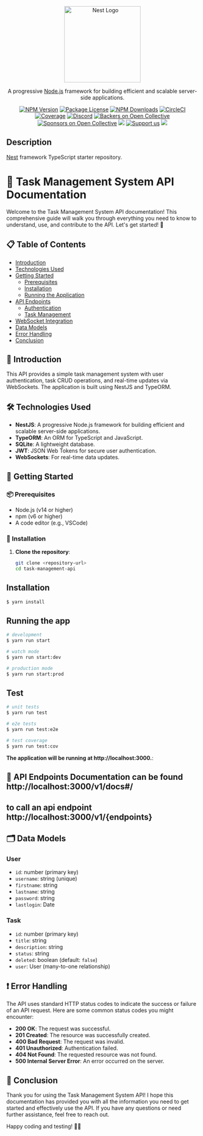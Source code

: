 <p align="center">
  <a href="http://nestjs.com/" target="blank"><img src="https://nestjs.com/img/logo-small.svg" width="200" alt="Nest Logo" /></a>
</p>

[circleci-image]: https://img.shields.io/circleci/build/github/nestjs/nest/master?token=abc123def456
[circleci-url]: https://circleci.com/gh/nestjs/nest

  <p align="center">A progressive <a href="http://nodejs.org" target="_blank">Node.js</a> framework for building efficient and scalable server-side applications.</p>
    <p align="center">
<a href="https://www.npmjs.com/~nestjscore" target="_blank"><img src="https://img.shields.io/npm/v/@nestjs/core.svg" alt="NPM Version" /></a>
<a href="https://www.npmjs.com/~nestjscore" target="_blank"><img src="https://img.shields.io/npm/l/@nestjs/core.svg" alt="Package License" /></a>
<a href="https://www.npmjs.com/~nestjscore" target="_blank"><img src="https://img.shields.io/npm/dm/@nestjs/common.svg" alt="NPM Downloads" /></a>
<a href="https://circleci.com/gh/nestjs/nest" target="_blank"><img src="https://img.shields.io/circleci/build/github/nestjs/nest/master" alt="CircleCI" /></a>
<a href="https://coveralls.io/github/nestjs/nest?branch=master" target="_blank"><img src="https://coveralls.io/repos/github/nestjs/nest/badge.svg?branch=master#9" alt="Coverage" /></a>
<a href="https://discord.gg/G7Qnnhy" target="_blank"><img src="https://img.shields.io/badge/discord-online-brightgreen.svg" alt="Discord"/></a>
<a href="https://opencollective.com/nest#backer" target="_blank"><img src="https://opencollective.com/nest/backers/badge.svg" alt="Backers on Open Collective" /></a>
<a href="https://opencollective.com/nest#sponsor" target="_blank"><img src="https://opencollective.com/nest/sponsors/badge.svg" alt="Sponsors on Open Collective" /></a>
  <a href="https://paypal.me/kamilmysliwiec" target="_blank"><img src="https://img.shields.io/badge/Donate-PayPal-ff3f59.svg"/></a>
    <a href="https://opencollective.com/nest#sponsor"  target="_blank"><img src="https://img.shields.io/badge/Support%20us-Open%20Collective-41B883.svg" alt="Support us"></a>
  <a href="https://twitter.com/nestframework" target="_blank"><img src="https://img.shields.io/twitter/follow/nestframework.svg?style=social&label=Follow"></a>
</p>
  <!--[![Backers on Open Collective](https://opencollective.com/nest/backers/badge.svg)](https://opencollective.com/nest#backer)
  [![Sponsors on Open Collective](https://opencollective.com/nest/sponsors/badge.svg)](https://opencollective.com/nest#sponsor)-->

## Description

[Nest](https://github.com/nestjs/nest) framework TypeScript starter repository.
# 📝 Task Management System API Documentation

Welcome to the Task Management System API documentation! This comprehensive guide will walk you through everything you need to know to understand, use, and contribute to the API. Let's get started! 🚀

## 📋 Table of Contents

- [Introduction](#-introduction)
- [Technologies Used](#-technologies-used)
- [Getting Started](#-getting-started)
  - [Prerequisites](#prerequisites)
  - [Installation](#installation)
  - [Running the Application](#running-the-application)
- [API Endpoints](#-api-endpoints)
  - [Authentication](#authentication)
  - [Task Management](#task-management)
- [WebSocket Integration](#-websocket-integration)
- [Data Models](#-data-models)
- [Error Handling](#-error-handling)
- [Conclusion](#-conclusion)

## 🌟 Introduction

This API provides a simple task management system with user authentication, task CRUD operations, and real-time updates via WebSockets. The application is built using NestJS and TypeORM.

## 🛠 Technologies Used

- **NestJS**: A progressive Node.js framework for building efficient and scalable server-side applications.
- **TypeORM**: An ORM for TypeScript and JavaScript.
- **SQLite**: A lightweight database.
- **JWT**: JSON Web Tokens for secure user authentication.
- **WebSockets**: For real-time data updates.

## 🚀 Getting Started

### 📦 Prerequisites

- Node.js (v14 or higher)
- npm (v6 or higher)
- A code editor (e.g., VSCode)

### 🔧 Installation

1. **Clone the repository**:
   ```bash
   git clone <repository-url>
   cd task-management-api

## Installation

```bash
$ yarn install
```

## Running the app

```bash
# development
$ yarn run start

# watch mode
$ yarn run start:dev

# production mode
$ yarn run start:prod
```

## Test

```bash
# unit tests
$ yarn run test

# e2e tests
$ yarn run test:e2e

# test coverage
$ yarn run test:cov
```

 **The application will be running at http://localhost:3000.**:

 ## 🔗 API Endpoints Documentation can be found http://localhost:3000/v1/docs#/
 ## to call an api endpoint http://localhost:3000/v1/{endpoints}
 
## 🗂 Data Models

### User

- `id`: number (primary key)
- `username`: string (unique)
- `firstname`: string
- `lastname`: string
- `password`: string
- `lastlogin`: Date

### Task

- `id`: number (primary key)
- `title`: string
- `description`: string
- `status`: string
- `deleted`: boolean (default: `false`)
- `user`: User (many-to-one relationship)

## ❗ Error Handling

The API uses standard HTTP status codes to indicate the success or failure of an API request. Here are some common status codes you might encounter:

- **200 OK**: The request was successful.
- **201 Created**: The resource was successfully created.
- **400 Bad Request**: The request was invalid.
- **401 Unauthorized**: Authentication failed.
- **404 Not Found**: The requested resource was not found.
- **500 Internal Server Error**: An error occurred on the server.

## 🚀 Conclusion

Thank you for using the Task Management System API! I hope this documentation has provided you with all the information you need to get started and effectively use the API. If you have any questions or need further assistance, feel free to reach out.

Happy coding and testing! 🎉🚀
